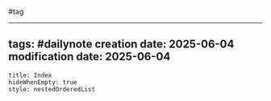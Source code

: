#tag

---
tags: #dailynote 
creation date: 2025-06-04
modification date: 2025-06-04
---

```table-of-contents
title: Index
hideWhenEmpty: true
style: nestedOrderedList
```


